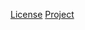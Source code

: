 [License](https://www.eclipse.org/legal/epl-2.0)
[Project](https://github.com/eclipse-ee4j/jax-ws-api)
